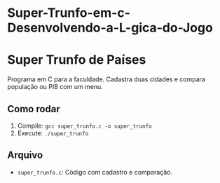 # Super-Trunfo-em-c-Desenvolvendo-a-L-gica-do-Jogo

# Super Trunfo de Países
Programa em C para a faculdade. Cadastra duas cidades e compara população ou PIB com um menu.

## Como rodar
1. Compile: `gcc super_trunfo.c -o super_trunfo`
2. Execute: `./super_trunfo`

## Arquivo
- `super_trunfo.c`: Código com cadastro e comparação.
